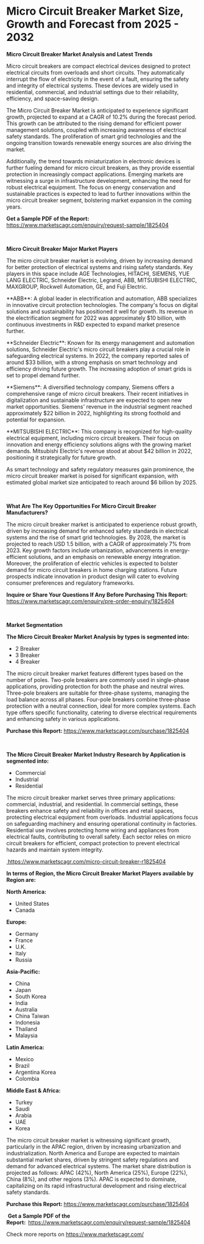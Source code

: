 <p><h1>Micro Circuit Breaker Market Size, Growth and Forecast from 2025 - 2032</h1></p><p><strong>Micro Circuit Breaker Market Analysis and Latest Trends</strong></p>
<p><p>Micro circuit breakers are compact electrical devices designed to protect electrical circuits from overloads and short circuits. They automatically interrupt the flow of electricity in the event of a fault, ensuring the safety and integrity of electrical systems. These devices are widely used in residential, commercial, and industrial settings due to their reliability, efficiency, and space-saving design.</p><p>The Micro Circuit Breaker Market is anticipated to experience significant growth, projected to expand at a CAGR of 10.2% during the forecast period. This growth can be attributed to the rising demand for efficient power management solutions, coupled with increasing awareness of electrical safety standards. The proliferation of smart grid technologies and the ongoing transition towards renewable energy sources are also driving the market. </p><p>Additionally, the trend towards miniaturization in electronic devices is further fueling demand for micro circuit breakers, as they provide essential protection in increasingly compact applications. Emerging markets are witnessing a surge in infrastructure development, enhancing the need for robust electrical equipment. The focus on energy conservation and sustainable practices is expected to lead to further innovations within the micro circuit breaker segment, bolstering market expansion in the coming years.</p></p>
<p><strong>Get a Sample PDF of the Report:&nbsp;</strong> <a href="https://www.marketscagr.com/enquiry/request-sample/1825404?utm_campaign=2320&utm_medium=2&utm_source=Github&utm_content=ia&utm_term=18022025&utm_id=micro-circuit-breaker">https://www.marketscagr.com/enquiry/request-sample/1825404</a></p>
<p>&nbsp;</p>
<p><strong>Micro Circuit Breaker Major Market Players</strong></p>
<p><p>The micro circuit breaker market is evolving, driven by increasing demand for better protection of electrical systems and rising safety standards. Key players in this space include AGE Technologies, HITACHI, SIEMENS, YUE LANG ELECTRIC, Schneider Electric, Legrand, ABB, MITSUBISHI ELECTRIC, MAXGROUP, Rockwell Automation, GE, and Fuji Electric.</p><p>**ABB**: A global leader in electrification and automation, ABB specializes in innovative circuit protection technologies. The company's focus on digital solutions and sustainability has positioned it well for growth. Its revenue in the electrification segment for 2022 was approximately $10 billion, with continuous investments in R&D expected to expand market presence further.</p><p>**Schneider Electric**: Known for its energy management and automation solutions, Schneider Electric's micro circuit breakers play a crucial role in safeguarding electrical systems. In 2022, the company reported sales of around $33 billion, with a strong emphasis on smart technology and efficiency driving future growth. The increasing adoption of smart grids is set to propel demand further.</p><p>**Siemens**: A diversified technology company, Siemens offers a comprehensive range of micro circuit breakers. Their recent initiatives in digitalization and sustainable infrastructure are expected to open new market opportunities. Siemens' revenue in the industrial segment reached approximately $22 billion in 2022, highlighting its strong foothold and potential for expansion.</p><p>**MITSUBISHI ELECTRIC**: This company is recognized for high-quality electrical equipment, including micro circuit breakers. Their focus on innovation and energy efficiency solutions aligns with the growing market demands. Mitsubishi Electric's revenue stood at about $42 billion in 2022, positioning it strategically for future growth.</p><p>As smart technology and safety regulatory measures gain prominence, the micro circuit breaker market is poised for significant expansion, with estimated global market size anticipated to reach around $6 billion by 2025.</p></p>
<p>&nbsp;</p>
<p><strong>What Are The Key Opportunities For Micro Circuit Breaker Manufacturers?</strong></p>
<p><p>The micro circuit breaker market is anticipated to experience robust growth, driven by increasing demand for enhanced safety standards in electrical systems and the rise of smart grid technologies. By 2028, the market is projected to reach USD 1.5 billion, with a CAGR of approximately 7% from 2023. Key growth factors include urbanization, advancements in energy-efficient solutions, and an emphasis on renewable energy integration. Moreover, the proliferation of electric vehicles is expected to bolster demand for micro circuit breakers in home charging stations. Future prospects indicate innovation in product design will cater to evolving consumer preferences and regulatory frameworks.</p></p>
<p><strong>Inquire or Share Your Questions If Any Before Purchasing This Report:</strong> <a href="https://www.marketscagr.com/enquiry/pre-order-enquiry/1825404?utm_campaign=2320&utm_medium=2&utm_source=Github&utm_content=ia&utm_term=18022025&utm_id=micro-circuit-breaker">https://www.marketscagr.com/enquiry/pre-order-enquiry/1825404</a></p>
<p>&nbsp;</p>
<p><strong>Market Segmentation</strong></p>
<p><strong>The Micro Circuit Breaker Market Analysis by types is segmented into:</strong></p>
<p><ul><li>2 Breaker</li><li>3 Breaker</li><li>4 Breaker</li></ul></p>
<p><p>The micro circuit breaker market features different types based on the number of poles. Two-pole breakers are commonly used in single-phase applications, providing protection for both the phase and neutral wires. Three-pole breakers are suitable for three-phase systems, managing the load balance across all phases. Four-pole breakers combine three-phase protection with a neutral connection, ideal for more complex systems. Each type offers specific functionality, catering to diverse electrical requirements and enhancing safety in various applications.</p></p>
<p><strong>Purchase this Report:&nbsp;</strong><a href="https://www.marketscagr.com/purchase/1825404?utm_campaign=2320&utm_medium=2&utm_source=Github&utm_content=ia&utm_term=18022025&utm_id=micro-circuit-breaker">https://www.marketscagr.com/purchase/1825404</a></p>
<p>&nbsp;</p>
<p><strong>The Micro Circuit Breaker Market Industry Research by Application is segmented into:</strong></p>
<p><ul><li>Commercial</li><li>Industrial</li><li>Residential</li></ul></p>
<p><p>The micro circuit breaker market serves three primary applications: commercial, industrial, and residential. In commercial settings, these breakers enhance safety and reliability in offices and retail spaces, protecting electrical equipment from overloads. Industrial applications focus on safeguarding machinery and ensuring operational continuity in factories. Residential use involves protecting home wiring and appliances from electrical faults, contributing to overall safety. Each sector relies on micro circuit breakers for efficient, compact protection to prevent electrical hazards and maintain system integrity.</p></p>
<p><a href="https://www.marketscagr.com/micro-circuit-breaker-r1825404?utm_campaign=2320&utm_medium=2&utm_source=Github&utm_content=ia&utm_term=18022025&utm_id=micro-circuit-breaker">&nbsp;https://www.marketscagr.com/micro-circuit-breaker-r1825404</a></p>
<p><strong>In terms of Region, the Micro Circuit Breaker Market Players available by Region are:</strong></p>
<p>
    <p> <strong> North America: </strong>
        <ul>
            <li>United States</li>
            <li>Canada</li>
        </ul>
        </p> 
    <p> <strong> Europe: </strong>
        <ul>
            <li>Germany</li>
            <li>France</li>
            <li>U.K.</li>
            <li>Italy</li>
            <li>Russia</li>
        </ul>
        </p> 
    <p> <strong> Asia-Pacific: </strong>
        <ul>
            <li>China</li>
            <li>Japan</li>
            <li>South Korea</li>
            <li>India</li>
            <li>Australia</li>
            <li>China Taiwan</li>
            <li>Indonesia</li>
            <li>Thailand</li>
            <li>Malaysia</li>
        </ul>
        </p> 
    <p> <strong> Latin America: </strong>
        <ul>
            <li>Mexico</li>
            <li>Brazil</li>
            <li>Argentina Korea</li>
            <li>Colombia</li>
        </ul>
        </p> 
    <p> <strong> Middle East & Africa: </strong>
        <ul>
            <li>Turkey</li>
            <li>Saudi</li>
            <li>Arabia</li>
            <li>UAE</li>
            <li>Korea</li>
        </ul>
    </p>
    </p>
<p><p>The micro circuit breaker market is witnessing significant growth, particularly in the APAC region, driven by increasing urbanization and industrialization. North America and Europe are expected to maintain substantial market shares, driven by stringent safety regulations and demand for advanced electrical systems. The market share distribution is projected as follows: APAC (42%), North America (25%), Europe (22%), China (8%), and other regions (3%). APAC is expected to dominate, capitalizing on its rapid infrastructural development and rising electrical safety standards.</p></p>
<p><strong>Purchase this Report: </strong><a href="https://www.marketscagr.com/purchase/1825404?utm_campaign=2320&utm_medium=2&utm_source=Github&utm_content=ia&utm_term=18022025&utm_id=micro-circuit-breaker">https://www.marketscagr.com/purchase/1825404</a></p>
<p>&nbsp;<strong>Get a Sample PDF of the Report:&nbsp;&nbsp;</strong><a href="https://www.marketscagr.com/enquiry/request-sample/1825404?utm_campaign=2320&utm_medium=2&utm_source=Github&utm_content=ia&utm_term=18022025&utm_id=micro-circuit-breaker">https://www.marketscagr.com/enquiry/request-sample/1825404</a></p>
<p><strong></strong></p>
<p>Check more reports on <a href="https://www.marketscagr.com/?utm_campaign=2320&utm_medium=2&utm_source=Github&utm_content=ia&utm_term=18022025&utm_id=micro-circuit-breaker">https://www.marketscagr.com/</a></p>